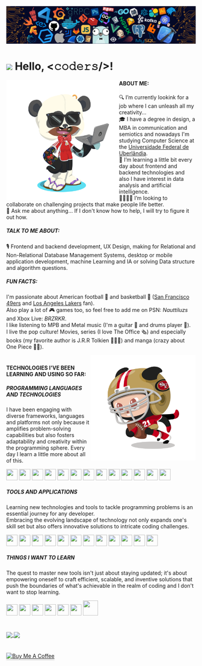 <!--header-->
<img src="https://github.com/diegodemiranda/diegodemiranda/blob/60d4dba1af4895c207f476561f96e938f386e06f/header_code.png"/>

# <img src="https://media.giphy.com/media/hvRJCLFzcasrR4ia7z/giphy.gif" width="30px"> Hello, <𝚌𝚘𝚍𝚎𝚛𝚜/>!

<!--profile_views-->



<!--bio-->
<img align="left" alt="octocat_png" src="https://github.com/diegodemiranda/diegodemiranda/blob/c407b7b14c5b62324c19b3d9c1ffdf1229d442cc/my_octocat.png" width="300" height="320"/>

#### ABOUT ME:
🔍 I’m currently lookink for a job where I can unleash all my creativity...<br>
🎓 I have a degree in design, a MBA in communication and semiotics and nowadays I'm studying Computer Science at the [Universidade Federal de Uberlândia](https://ufu.br).<br>
🌱 I’m learning a little bit every day about frontend and backend technologies and also I have interest in data analysis and artificial intelligence.<br>
🫱🏾‍🫲🏻 I’m looking to collaborate on challenging projects that make people life better.<br>
💬 Ask me about anything... If I don't know how to help, I will try to figure it out how.

 ##### TALK TO ME ABOUT:
🎙️ Frontend and backend development, UX Design, making for Relational and Non-Relational Database Management Systems, desktop or mobile application development, machine Learning and IA or solving Data structure and algorithm questions.

##### FUN FACTS:
I'm passionate about American football 🏈 and basketball 🏀 ([San Francisco 49ers](https://www.instagram.com/49ers/) and [Los Angeles Lakers](https://www.instagram.com/lakers/) fan).<br>
Also play a lot of 🎮 games too, so feel free to add me on PSN: *Nauttiluzs* and Xbox Live: *BRZRKR*.<br>
I like listening to MPB and Metal music (I'm a guitar 🎸 and drums player 🥁).<br>
I live the pop culture! Movies, series (I love The Office 🗞️) and especially books (my favorite author is J.R.R Tolkien 🧙🏾‍♂️) and manga (crazy about One Piece 🏴‍☠️).

<img align="right" alt="PNG" src="https://github.com/diegodemiranda/diegodemiranda/blob/536566d733761d90f2bfa89ba0f18526f0f0cefc/49_octocat.png" width="280" height="280"/>

#

<!--stkills_and_techniques-->

#### TECHNOLOGIES I'VE BEEN LEARNING AND USING SO FAR:

##### PROGRAMMING LANGUAGES AND TECHNOLOGIES

<p>I have been engaging with diverse frameworks, languages and platforms not only because it amplifies problem-solving capabilities but also fosters adaptability and creativity within the programming sphere. Every day I learn a little more about all of this.</p>

<!-- icone html-->
<img src="https://cdn.jsdelivr.net/gh/devicons/devicon/icons/html5/html5-original.svg" width = "30" height = "30"/><!-- icone css-->
<img src="https://cdn.jsdelivr.net/gh/devicons/devicon/icons/css3/css3-original.svg" width = "30" height = "30"/><!--icone bootstrap-->
<img src="https://cdn.jsdelivr.net/gh/devicons/devicon/icons/bootstrap/bootstrap-original.svg" width = "30" height = "30"/><!-- icone sass-->
<img src="https://cdn.jsdelivr.net/gh/devicons/devicon/icons/sass/sass-original.svg" width = "30" height = "30"/><!--icone javascript-->
<img src="https://cdn.jsdelivr.net/gh/devicons/devicon/icons/javascript/javascript-original.svg" width = "30" height = "30" /><!--icone typescript-->
<img src="https://cdn.jsdelivr.net/gh/devicons/devicon/icons/typescript/typescript-original.svg" width = "30" height = "30"/><!-- icone nodejs-->
<img src="https://cdn.jsdelivr.net/gh/devicons/devicon/icons/nodejs/nodejs-plain.svg" width = "30" height = "30"/><!--icone react-->
<img src="https://cdn.jsdelivr.net/gh/devicons/devicon/icons/react/react-original.svg" width = "30" height = "30"/><!--icone java-->
<img loading="lazy" src="https://cdn.jsdelivr.net/gh/devicons/devicon/icons/java/java-original.svg" width = "30" height = "30"/><!--icone swift-->
<img src="https://cdn.jsdelivr.net/gh/devicons/devicon/icons/swift/swift-original.svg" width = "30" height = "30"/><!--icone c-->
<img src="https://cdn.jsdelivr.net/gh/devicons/devicon/icons/c/c-original.svg" width = "30" height = "30"/><!-- icone haskell-->
<img src="https://cdn.jsdelivr.net/gh/devicons/devicon/icons/haskell/haskell-original.svg"  width = "30" height = "30"/><!--icone r-->
<img src="https://cdn.jsdelivr.net/gh/devicons/devicon/icons/r/r-original.svg" width = "30" height = "30"/>
<br>

##### TOOLS AND APPLICATIONS

<p>Learning new technologies and tools to tackle programming problems is an essential journey for any developer.<br>
Embracing the evolving landscape of technology not only expands one's skill set but also offers innovative solutions to intricate coding challenges.</p>

<!--icone mysql-->
<img src="https://cdn.jsdelivr.net/gh/devicons/devicon/icons/mysql/mysql-original.svg" width = "30" height = "30"/><!--icone postgresql-->
<img src="https://cdn.jsdelivr.net/gh/devicons/devicon/icons/postgresql/postgresql-original.svg" width = "30" height = "30"/><!--icone mongodb-->
<img src="https://cdn.jsdelivr.net/gh/devicons/devicon/icons/mongodb/mongodb-original.svg" width = "30" height = "30"/><!-- icone graphql-->
<img src="https://cdn.jsdelivr.net/gh/devicons/devicon/icons/graphql/graphql-plain.svg" width = "30" height = "30"/><!--icone linux-->
<img loading="lazy" src="https://cdn.jsdelivr.net/gh/devicons/devicon/icons/linux/linux-original.svg" width = "30" height = "30"/><!--icone git-->
<img loading="lazy" src="https://cdn.jsdelivr.net/gh/devicons/devicon/icons/git/git-original.svg" width = "30" height = "30"/><!--icone canva-->
<img src="https://cdn.jsdelivr.net/gh/devicons/devicon/icons/canva/canva-original.svg" width = "30" height = "30"/><!--icone photoshop-->
<img src="https://cdn.jsdelivr.net/gh/devicons/devicon/icons/photoshop/photoshop-plain.svg" width = "30" height = "30"/><!--icone illustrator-->
<img src="https://cdn.jsdelivr.net/gh/devicons/devicon/icons/illustrator/illustrator-plain.svg" width = "30" height = "30"/><!--icone slack -->
<img src="https://cdn.jsdelivr.net/gh/devicons/devicon/icons/slack/slack-original.svg" width = "30" height = "30"/><!--icone figma-->
<img src="https://cdn.jsdelivr.net/gh/devicons/devicon/icons/figma/figma-original.svg" width = "30" height = "30"/><!--icone xcode-->
<img src="https://cdn.jsdelivr.net/gh/devicons/devicon/icons/xcode/xcode-original.svg" width = "30" height = "30"/>
<br>

##### THINGS I WANT TO LEARN

<p>The quest to master new tools isn't just about staying updated; it's about empowering oneself to craft efficient, scalable, and inventive solutions that push the boundaries of what's achievable in the realm of coding and I don't want to stop learning.</p>

<!--icone tensorflow-->
<img src="https://cdn.jsdelivr.net/gh/devicons/devicon/icons/tensorflow/tensorflow-original.svg" width="30" height="30"/><!--icone c++-->
<img src="https://cdn.jsdelivr.net/gh/devicons/devicon/icons/csharp/csharp-original.svg" width=" 30" height="30"/><!--icone c#-->
<img src="https://cdn.jsdelivr.net/gh/devicons/devicon/icons/cplusplus/cplusplus-original.svg" width = "30" height = "30"/><!--icone python-->
<img src="https://cdn.jsdelivr.net/gh/devicons/devicon/icons/python/python-original.svg" width = "30" height = "30"/><!--icone rust-->
<img src="https://cdn.jsdelivr.net/gh/devicons/devicon/icons/rust/rust-plain.svg" width = "30" height = "30"/><!--icone go-->
<img src= "https://cdn.jsdelivr.net/gh/devicons/devicon/icons/go/go-original.svg" width = "30" height = "30"/><!--icone docker-->
<img src="https://cdn.jsdelivr.net/gh/devicons/devicon/icons/docker/docker-original.svg" width="40" height="40"/>

#

<!--stats-->

<a href="https://github.com/diegodemiranda/github-readme-stats">
<img align="center" height=150 src="https://github-readme-stats.vercel.app/api/top-langs/?username=diegodemiranda&langs_count=5&theme=transparent&layout=compact"/>
</a>
<a href= "https://github.com/diegodemiranda/github-readme-stats">
<img align="center" height=150 src="https://github-readme-stats.vercel.app/api?username=diegodemiranda&show_icons=true&theme=transparent&hide=contribs"/>
</a>

#

<!--buy_me_a_coffe_button-->
<a href="https://www.buymeacoffee.com/diegodemiranda" target="_blank"><img src="https://www.buymeacoffee.com/assets/img/custom_images/orange_img.png" alt="Buy Me A Coffee" style="height: 41px !important;width: 174px !important;box-shadow: 0px 3px 2px 0px rgba(190, 190, 190, 0.5) !important;-webkit-box-shadow: 0px 3px 2px 0px rgba(190, 190, 190, 0.5) !important;" ></a>

<!--![snake gif](https://github.com/diegodemiranda/diegodemiranda/blob/output/github-contribution-grid-snake.svg)-->

